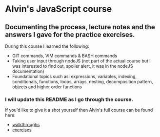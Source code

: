 # Alvin's JavaScript course

## Documenting the process, lecture notes and the answers I gave for the practice exercises.

During this course I learned the following:
- GIT commands, VIM commands & BASH commands
- Taking user input through nodeJS (not part of the actual course but I was interested to find out, spoiler alert, it was in the nodeJS documentation)
- Foundational topics such as: expressions, variables, indexing, conditionals, functions, loops, arrays, nesting, decomposition pattern, objects and higher order functions

### I will update this README as I go through the course.

If you'd like to give it a shot yourself then Alvin's full course can be found here:
- [walkthroughs](https://youtu.be/5qlbbpvp2Y4?si=93Fkkum3k_Ix4QTQ)
- [exercises](https://github.com/Hey-Programmers/learn-javascript)

<!-- ## Badges

![JavaScript](https://img.shields.io/badge/javascript-%23323330.svg?style=for-the-badge&logo=javascript&logoColor=%23F7DF1E) -->